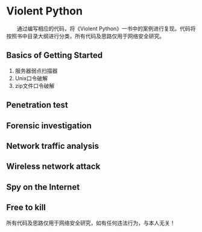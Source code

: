 # Violent Python 
&emsp;&emsp;通过编写相应的代码，将《Violent Python》一书中的案例进行复现。代码将按照书中目录大纲进行分类，所有代码及思路仅用于网络安全研究。

## Basics of Getting Started
1. 服务器弱点扫描器
2. Unix口令破解
3. zip文件口令破解

## Penetration test

## Forensic investigation

## Network traffic analysis

## Wireless network attack

## Spy on the Internet

## Free to kill


所有代码及思路仅用于网络安全研究，如有任何违法行为，与本人无关！